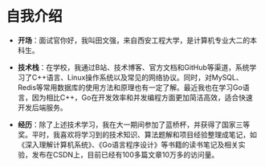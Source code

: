 # 自我介绍

- **开场**：面试官你好，我叫田文强，来自西安工程大学，是计算机专业大二的本科生。

- **技术栈**：在学校，我通过B站、技术博客、官方文档和GitHub等渠道，系统学习了C++语言、Linux操作系统以及常见的网络协议。同时，对MySQL、Redis等常用数据库的使用方法和原理也有一定了解。最近我也在学习Go语言，因为相比C++，Go在开发效率和并发编程方面更加简洁高效，适合快速开发后端服务。

- **经历**：除了上述技术学习，我在大一期间参加了蓝桥杯，并获得了国家三等奖。平时，我喜欢将学习到的技术知识、算法题解和项目经验整理成笔记，如《深入理解计算机系统》、《Go语言程序设计》等书籍的读书笔记及相关实验，发布在CSDN上，目前已经有100多篇文章10万多的访问量。